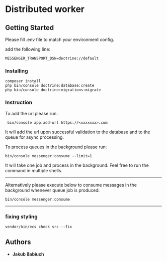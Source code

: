 # Distributed worker

## Getting Started

Please fill .env file to match your environment config. 

add the following line: 

``
MESSENGER_TRANSPORT_DSN=doctrine://default
``

### Installing

```
composer install
php bin/console doctrine:database:create
php bin/console doctrine:migrations:migrate
```

### Instruction

To add the url please run: 

```
 bin/console app:add-url https://<xxxxxxx>.com
```
It will add the url upon successful validation to the database and to the queue for async processing. 

To process queues in the background please run: 

```
bin/console messenger:consume --limit=1
```


It will take one job and process in the background. Feel free to run the command in multiple shells. 

***
Alternatively please execute below to consume messages in the background whenever queue job is produced.

```
bin/console messenger:consume 
```
***


### fixing styling

```
vendor/bin/ecs check src --fix

```

## Authors

* **Jakub Babiuch** 



